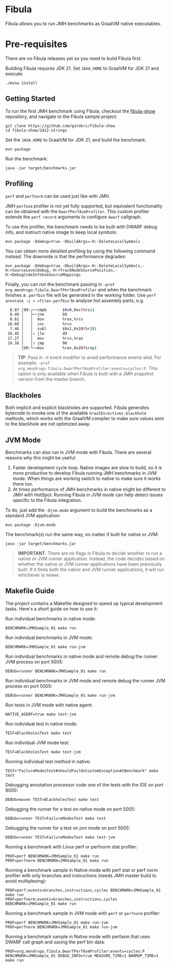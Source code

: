 # Fibula

Fibula allows you to run JMH benchmarks as GraalVM native executables.

# Pre-requisites

There are no Fibula releases yet so you need to build Fibula first.

Building Fibula requires JDK 21.
Set `JAVA_HOME` to GraalVM for JDK 21 and execute:

```
./mvnw install
```

## Getting Started

To run the first JMH benchmark using Fibula,
checkout the
[fibula-show](https://github.com/galderz/fibula-show) repository,
and navigate to the Fibula sample project:

```shell
git clone https://github.com/galderz/fibula-show
cd fibula-show/2412-strings
```

Set the `JAVA_HOME` to GraalVM for JDK 21,
and build the benchmark:

```shell
mvn package
```

Run the benchmark:
```shell
java -jar target/benchmarks.jar
```

## Profiling

`perf` and `perfnorm` can be used just like with JMH.

JMH `perfasm` profiler is not yet fully supported,
but equivalent functionality can be obtained with the `DwarfPerfAsmProfiler`.
This custom profiler extends the `perf record` arguments to configure `dwarf` callgraph. 

To use this profiler,
the benchmark needs to be built with DWARF debug info,
and instruct native image to keep local symbols:

```shell
mvn package -Ddebug=true -DbuildArgs=-H:-DeleteLocalSymbols
```

You can obtain more detailed profiling by using the following command instead.
The downside is that the performance degrades:

```shell
mvn package -Ddebug=true -DbuildArgs=-H:-DeleteLocalSymbols,-H:+SourceLevelDebug,-H:+TrackNodeSourcePosition,-H:+DebugCodeInfoUseSourceMappings
```

Finally, you can run the benchmark passing in `-prof org.mendrugo.fibula.DwarfPerfAsmProfiler`
and when the benchmark finishes a `.perfbin` file will be generated in the working folder.
Use `perf annotate -i < <file>.perfbin` to analyse hot assembly parts, e.g.

```bash
  8.87 │90:┌──cmpb       $0x0,0xc(%rsi)
  8.49 │   ├──jne        b0
  8.61 │   │  mov        %rax,%rcx
 16.68 │   │  inc        %rcx
  7.46 │   │  subl       $0x1,0x10(%r15)
 16.45 │   │↓ jle        d9
 17.27 │   │  mov        %rcx,%rax
 16.16 │   │↑ jmp        90
       │b0:└─→mov        %rax,0x20(%rsp)
```

> **TIP**: Pass in `:P` event modifier to avoid performance events skid.
> For example: `-prof org.mendrugo.fibula.DwarfPerfAsmProfiler:events=cycles:P`.
> This option is only available when Fibula is built with a JMH snapshot version from the master branch.

## Blackholes

Both implicit and explicit blackholes are supported.
Fibula generates bytecode to invoke one of the available `GraalDirectives.blackhole` methods,
which works with the GraalVM compiler to make sure values sent to the blackhole are not optimized away.

## JVM Mode

Benchmarks can also run in JVM mode with Fibula.
There are several reasons why this might be useful:

1. Faster development cycle loop.
Native images are slow to build,
so it is more productive to develop Fibula running JMH benchmarks in JVM mode.
When things are working switch to native to make sure it works there too.
2. At times performance of JMH benchmarks in native might be different to JMH with HotSpot.
Running Fibula in JVM mode can help detect issues specific to the Fibula integration.

To do, just add the `-Djvm.mode` argument to build the benchmarks as a standard JVM application:

```shell
mvn package -Djvm.mode
```

The benchmark(s) run the same way,
no matter if built for native or JVM:

```shell
java -jar target/benchmarks.jar
```

> **IMPORTANT**:
> There are no flags in Fibula to decide whether ro run a native or JVM runner application.
> Instead, the code decides based on whether the native or JVM runner applications have been previously built.
> If it finds both the native and JVM runner applications,
> it will run whichever is newer.

## Makefile Guide

The project contains a Makefile designed to speed up typical development tasks.
Here's a short guide on how to use it:

Run individual benchmarks in native mode:
```shell script
BENCHMARK=JMHSample_01 make run
```
Run individual benchmarks in JVM mode:
```shell script
BENCHMARK=JMHSample_01 make run-jvm
```
Run individual benchmarks in native mode and remote debug the runner JVM process on port 5005:
```shell script
DEBUG=runner BENCHMARK=JMHSample_01 make run
```
Run individual benchmarks in JVM mode and remote debug the runner JVM process on port 5005:
```shell script
DEBUG=runner BENCHMARK=JMHSample_01 make run-jvm
```
Run tests in JVM mode with native agent:
```shell script
NATIVE_AGENT=true make test-jvm
```
Run individual test in native mode:
```shell
TEST=BlackholesTest make test
```
Run individual JVM mode test:
```shell
TEST=BlackholesTest make test-jvm
```
Running individual test method in native:
```shell script
TEST="FailureModesTest#shouldFailOnCustomExceptionAtBenchmark" make test
```
Debugging annotation processor code one of the tests with the IDE on port 8000:
```shell script
DEBUG=maven TEST=BlackholesTest make test
```
Debugging the runner for a test on native mode on port 5005:
```shell script
DEBUG=runner TEST=FailureModesTest make test
```
Debugging the runner for a test on jvm mode on port 5005:
```shell script
DEBUG=runner TEST=FailureModesTest make test-jvm
```
Running a benchmark with Linux perf or perfnorm stat profiler:
```shell script
PROF=perf BENCHMARK=JMHSample_01 make run
PROF=perfnorm BENCHMARK=JMHSample_01 make run
```
Running a benchmark sample in Native mode with perf stat or perf norm profiler with only branches and instructions
(needs JMH master build to avoid multiplexing):
```shell script
PROF=perf:events=branches,instructions,cycles BENCHMARK=JMHSample_01 make run
PROF=perfnorm:events=branches,instructions,cycles BENCHMARK=JMHSample_01 make run
```
Running a benchmark sample in JVM mode with `perf` or `perfnorm` profiler:
```shell script
PROF=perf BENCHMARK=JMHSample_01 make run-jvm
PROF=perfnorm BENCHMARK=JMHSample_01 make run-jvm
```
Running a benchmark sample in Native mode with perfasm that uses DWARF call graph and saving the perf bin data:
```shell script
PROF=org.mendrugo.fibula.DwarfPerfAsmProfiler:events=cycles:P BENCHMARK=JMHSample_01 DEBUG_INFO=true MEASURE_TIME=1 WARMUP_TIME=1 make run
```
